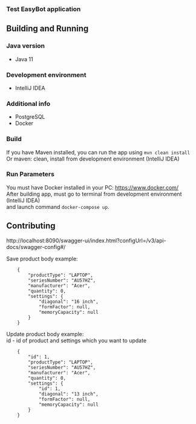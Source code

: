 ### Test EasyBot application
## Building and Running
### Java version
- Java 11
### Development environment
- IntelliJ IDEA
### Additional info
- PostgreSQL
- Docker

### Build
If you have Maven installed, you can run the app using `mvn clean install`
Or maven: clean, install from development environment (IntelliJ IDEA)

### Run Parameters
You must have Docker installed in your PC: https://www.docker.com/  
After building app, must go to terminal from development environment (IntelliJ IDEA)  
and launch command `docker-compose up`.

## Contributing

http://localhost:8090/swagger-ui/index.html?configUrl=/v3/api-docs/swagger-config#/

Save product body example:

        {
            "productType": "LAPTOP",
            "seriesNumber": "AU57HZ",
            "manufacturer": "Acer",
            "quantity": 0,
            "settings": {
                "diagonal": "16 inch",
                "formFactor": null,
                "memoryCapacity": null
            }
        }

Update product body example:  
id - id of product and settings which  you want to update  

        {
            "id": 1,
            "productType": "LAPTOP",
            "seriesNumber": "AU57HZ",
            "manufacturer": "Acer",
            "quantity": 0,
            "settings": {
                "id": 1,
                "diagonal": "13 inch",
                "formFactor": null,
                "memoryCapacity": null
            }
        }
